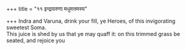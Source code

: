 +++
title = "११ इन्द्रावरुणा मधुमत्तमस्य"

+++
Indra and Varuna, drink your fill, ye Heroes, of this invigorating sweetest Soma.  
     This juice is shed by us that ye may quaff it: on this trimmed grass be seated, and rejoice you